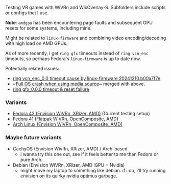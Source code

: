 Testing VR games with WiVRn and WlxOverlay-S.
Subfolders include scripts or configs that I use.

**Note**: `amdgpu` has been encountering page faults and subsequent GPU resets for some systems, including mine.

Might be related to `linux-firmware` and combining video encoding/decoding with high load on AMD GPUs.

As of more recently, I get `ring gfx` timeouts instead of `ring vcn_enc` timeouts, so perhaps Fedora's `linux-firmware` is up to date now.

Potentially related issues:
- [ring vcn_enc_0.0 timeout cause by linux-firmware 20241210.b00a7f7e](https://gitlab.freedesktop.org/drm/amd/-/issues/3842)
- ~[Full OS crash when using media source](https://gitlab.freedesktop.org/drm/amd/-/issues/3855)~ merged with above.
- [ring gfx_0.0.0 timeout & reset failure ](https://gitlab.freedesktop.org/drm/amd/-/issues/4133)

### Variants
- [Fedora 42 (Envision WiVRn, XRizer, AMD)](FEDORA-WiVRn-Envision.md) (Current testing setup)
- [Fedora 41 (Flatpak WiVRn, OpenComposite, AMD)](FEDORA-WiVRn-Flatpak.md)
- [Arch Linux (Envision WiVRn, OpenComposite, AMD)](ARCH-WiVRn-Envision.md)

### Maybe future variants
- CachyOS (Envision WivRn, XRizer, AMD) / Arch-based
  - i wanna try this one out, see if it feels better to me than Fedora or pure Arch.
- Debian (Envision WiVRn, XRizer, AMD iGPU + Nvidia)
  - might move my laptop to something like debian. if i do, i'll try running envision on its quirky nvidia optimus garbage.
